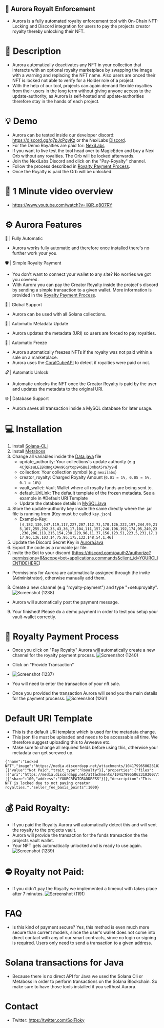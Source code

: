 ## 💎 Aurora Royalt Enforcement
- Aurora is a fully automated royalty enforcement tool with On-Chain NFT-Locking and Discord integration for users to pay the projects creator royalty thereby unlocking their NFT.

# 📖 Description 
- Aurora automatically deactivates any NFT in your collection that interacts with an optional royalty marketplace by swapping the image with a warning and replacing the NFT name. Also users are onced their NFT is locked not able to verify for a Holder role of a project. 
- With the help of our tool, projects can again demand flexible royalties from their users in the long term without giving anyone access to the update-authority, as Aurora is self-hosted and update-authorities therefore stay in the hands of each project.

# 💡 Demo
- Aurora can be tested inside our developer discord: https://discord.gg/q7pJcPgvKz or the NexiLabs [Discord](https://discord.gg/UeHDvRkv).
- For the Demo Royalties are paid for: [NexiLabs](https://magiceden.io/marketplace/nexilabs)
- If you want to live test the tool head over to MagicEden and buy a Nexi Orb without any royalties. The Orb will be locked afterwards. 
- Join the NexiLabs Discord and click on the "Pay-Royalty" channel. 
- Follow the process described in [Royalty Payment Process](https://github.com/Flokyyy/aurora#-royalty-payment-process).
- Once the Royalty is paid the Orb will be unlocked.

# 🎉 1 Minute video overview
- https://www.youtube.com/watch?v=IiQR_q8O7RY

# ⚙️ Aurora Features
🔋 | Fully Automatic 
- Aurora works fully automatic and therefore once installed there's no further work your you.

🛡️ | Simple Royalty Payment
- You don't want to connect your wallet to any site? No worries we got you covered. 
- With Aurora you can pay the Creator Royalty inside the project's discord by sending a simple transaction to a given wallet. More information is provided in the [Royalty Payment Process](https://github.com/Flokyyy/aurora#-royalty-payment-process).

📙 | Global Support 
- Aurora can be used with all Solana collections.

🔑 | Automatic Metadata Update
- Aurora updates the metadata (URI) so users are forced to pay royalties.

🧊 | Automatic Freeze
 - Aurora automatically freezes NFTs if the royalty was not paid within a sale on a marketplace. 
 - Aurora uses the [CoralCubeAPI](https://optemization.notion.site/optemization/Coral-Cube-Royalty-API-Documentation-4c37410d75ed40fe84ec212c82e33ac2) to detect if royalties were paid or not.

🔓 | Automatic Unlock
- Automatic unlocks the NFT once the Creator Royalty is paid by the user and updates the metadata to the original URI.

🌐 | Database Support
- Aurora saves all transaction inside a MySQL database for later usage.

# 💻 Installation
1. Install [Solana-CLI](https://docs.solana.com/cli/install-solana-cli-tools)
2. Install [Metaboss](https://github.com/samuelvanderwaal/metaboss)
3. Change all variables inside the [Data.java](/AuroraV2/src/de/flokyy/aurora/utils/Data.java) file
   - update_authority: Your collections's update authority (e.g ``4CjQRsuLEZBRQngXDAv9CqYtop94SBui3mboA5Ya7y9H``)
   - collection: Your collection symbol (e.g ``nexilabs``)
   - creator_royalty: Charged Royalty Amount (``0.01 = 1%, 0.05 = 5%, 0.1 = 10%``)
   - vault_wallet: Vault Wallet where all royalty funds are being sent to.
   - default_UriLink: The default template of the frozen metadata. See a example in #Default URI Template
   - Update the database details in [MySQL.java](/AuroraV2/src/de/flokyy/aurora/mysql/MySQL.java)
4. Store the update-authority key inside the same directly where the .jar file is running from (Key must be called ``key.json``) 
   - Example-Key:                 ```[4,182,130,247,119,117,227,207,112,73,170,126,222,197,244,99,215,107,255,202,33,43,36,17,104,111,157,246,196,192,174,95,240,23,238,206,118,215,154,238,229,96,11,37,156,123,51,223,5,231,17,117,86,136,103,14,75,95,175,132,148,54,1,46]```
5. Update the Discord Secret Key in [Aurora.java](/AuroraV2/src/de/flokyy/aurora/Aurora.java)
6. Export the code as a runnable jar file.
7. Invite the Bot to your discord (https://discord.com/oauth2/authorize?permissions=8&scope=bot+applications.commands&client_id=YOURCLIENTIDEHERE)
- Permissions for Aurora are automatically assigned through the invite (Administrator), otherwise manually add them. 

8. Create a new channel (e.g "royalty-payment") and type "+setuproyalty". 
![Screenshot (1238)](https://user-images.githubusercontent.com/68162827/205489491-f8c7da00-1ecf-46cb-924c-503d1afd1fab.png)
- Aurora will automatically post the payment message.

9. Your finished! Please do a demo payment in order to test you setup your vault-wallet correctly. 

# 💸 Royalty Payment Process
- Once you click on "Pay Royalty" Aurora will automatically create a new channel for the royalty payment process. 
![Screenshot (1240)](https://user-images.githubusercontent.com/68162827/205489625-360b5daf-130b-48ac-8f63-5893891e920d.png)

- Click on "Provide Transaction" 
- ![Screenshot (1237)](https://user-images.githubusercontent.com/68162827/205489635-3f80d994-8c9a-4ee8-9440-0b36f34a5320.png)
- You will need to enter the transaction of your nft sale.

- Once you provided the transaction Aurora will send you the main details for the payment processs.
![Screenshot (1261)](https://user-images.githubusercontent.com/68162827/205521135-1f19dc16-f524-4f3d-8810-c8f02b68bd91.png)

# Default URI Template
- This is the default URI template which is used for the metadata change. 
- This json file must be uploaded and needs to be accessable all time. We therefore suggest uploading this to Arweave etc.
- Make sure to change all required fields before using this, otherwise your metadata can get screwed up.
```
{"name":"Locked NFT","image":"https://media.discordapp.net/attachments/1041799650623103007/1048662599832719360/royaltyprotection.png","symbol":"SYMBOL","attributes":[{"value":"Not Paid","trait_type":"Royalty"}],"properties":{"files":[{"uri":"https://media.discordapp.net/attachments/1041799650623103007/1048662599832719360/royaltyprotection.png","type":"image"}],"category":"image","creators":[{"share":100,"address":"YOURCREATORADDRESS"}]},"description":"This NFT is locked due to not paying creator royalties.","seller_fee_basis_points":1000}
```

# 💰 Paid Royalty:
- If you paid the Royalty Aurora will automatically detect this and will sent the royalty to the projects vault.
- Aurora will provide the transaction for the funds transaction the the projects vault wallet.
- Your NFT gets automatically unlocked and is ready to use again.
![Screenshot (1239)](https://user-images.githubusercontent.com/68162827/205492897-2db8a411-07b0-4b12-b048-09a3268076f5.png)

# ⛔ Royalty not Paid:
- If you didn't pay the Royalty we implemented a timeout with takes place after 7 minutes.
![Screenshot (1191)](https://user-images.githubusercontent.com/68162827/204086620-258bb674-8908-4151-9bc1-072da0498ef3.png)

# FAQ
- Is this kind of payment secure? Yes, this method is even much more secure than current models, since the user's wallet does not come into direct contact with any of our smart contracts, since no login or signing is required. Users only need to send a transaction to a given address.

# Solana transactions for Java
- Because there is no direct API for Java we used the Solana Cli or Metaboss in order to perform transactions on the Solana Blockchain. So make sure to have those tools installed if you selfhost Aurora. 

# Contact
- Twitter: https://twitter.com/SolFloky

